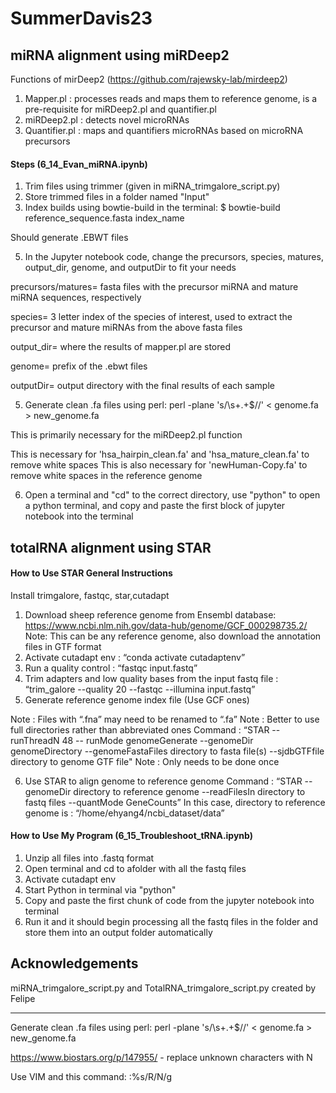 # SummerDavis23

## miRNA alignment using miRDeep2
Functions of mirDeep2 (https://github.com/rajewsky-lab/mirdeep2)
1. Mapper.pl : processes reads and maps them to reference genome, is a pre-requisite for miRDeep2.pl and quantifier.pl
2. miRDeep2.pl :  detects novel microRNAs
3. Quantifier.pl : maps and quantifiers microRNAs based on microRNA precursors

#### Steps (6_14_Evan_miRNA.ipynb)
1. Trim files using trimmer (given in miRNA_trimgalore_script.py)
2. Store trimmed files in a folder named "Input"
3. Index builds using bowtie-build in the terminal: $ bowtie-build reference_sequence.fasta index_name

Should generate .EBWT files
 
5. In the Jupyter notebook code, change the precursors, species, matures, output_dir, genome, and outputDir to fit your needs

precursors/matures= fasta files with the precursor miRNA and mature miRNA sequences, respectively

species= 3 letter index of the species of interest, used to extract the precursor and mature miRNAs from the above fasta files

output_dir= where the results of mapper.pl are stored

genome= prefix of the .ebwt files

outputDir= output directory with the final results of each sample

5. Generate clean .fa files using perl: perl -plane 's/\s+.+$//' < genome.fa > new_genome.fa

This is primarily necessary for the miRDeep2.pl function

This is necessary for 'hsa_hairpin_clean.fa' and 'hsa_mature_clean.fa' to remove white spaces
This is also necessary for 'newHuman-Copy.fa' to remove white spaces in the reference genome

6. Open a terminal and "cd" to the correct directory, use "python" to open a python terminal, and copy and paste the first block of jupyter notebook into the terminal

## totalRNA alignment using STAR

#### How to Use STAR General Instructions

Install trimgalore, fastqc, star,cutadapt
1. Download sheep reference genome from Ensembl database: https://www.ncbi.nlm.nih.gov/data-hub/genome/GCF_000298735.2/ Note: This can be any reference genome, also download the annotation files in GTF format
2. Activate cutadapt env : “conda activate cutadaptenv”
3. Run a quality control : “fastqc input.fastq”
4. Trim adapters and low quality bases from the input fastq file : “trim_galore --quality 20 --fastqc --illumina input.fastq”
5. Generate reference genome index file (Use GCF ones)

 Note : Files with “.fna” may need to be renamed to “.fa” Note : Better to use full directories rather than abbreviated ones Command : “STAR --runThreadN 48 -- runMode genomeGenerate --genomeDir genomeDirectory --genomeFastaFiles directory to fasta file(s) --sjdbGTFfile directory to genome GTF file" Note : Only needs to be done once

6. Use STAR to align genome to reference genome Command : “STAR --genomeDir directory to reference genome --readFilesIn directory to fastq files --quantMode GeneCounts”
In this case, directory to reference genome is : “/home/ehyang4/ncbi_dataset/data”

#### How to Use My Program (6_15_Troubleshoot_tRNA.ipynb)

1. Unzip all files into .fastq format
2. Open terminal and cd to afolder with all the fastq files
3. Activate cutadapt env
4. Start Python in terminal via "python"
5. Copy and paste the first chunk of code from the jupyter notebook into terminal
6. Run it and it should begin processing all the fastq files in the folder and store them into an output folder automatically


## Acknowledgements

miRNA_trimgalore_script.py and TotalRNA_trimgalore_script.py created by Felipe

---------------------






Generate clean .fa files using perl: perl -plane 's/\s+.+$//' < genome.fa > new_genome.fa

https://www.biostars.org/p/147955/ - replace unknown characters with N

Use VIM and this command: :%s/R/N/g 
